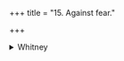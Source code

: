 +++
title = "15. Against fear."

+++

<details><summary>Whitney</summary>

### Comment
Found also in Pāipp. vi., but in a much fuller form, with thirteen verses, of which our six are, in their order, vss. 1, 4, 3, 7, 12, 13; the others deal with wind and atmosphere, cow and ox, Mitra and Varuṇa, Indra and Indra's might (indriya), hero and heroism, breath and expiration, and death and immortality (amṛtam); after bibher is added in vs. 1 evā me ’pāna mā riṣayā, and, at the end of the hymn, the same, but with riṣa for riṣayā. In Kāuś. (54. 11), the hymn is used, with vi. 41, at the end of the godāna ceremony, on giving food to the boy. It is also counted by the schol. (ib., note) to the āyuṣya gaṇa. The comm. makes no reference to the godāna rite, but declares the use to be simply by one desiring long life (āyuṣkāma).


### Translations
Translated: Weber, xiii. 179; Griffith, i. 59.
</details>
